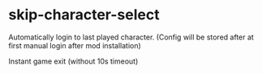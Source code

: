 # skip-character-select

Automatically login to last played character.
(Config will be stored after at first manual login after mod installation)

Instant game exit (without 10s timeout)
